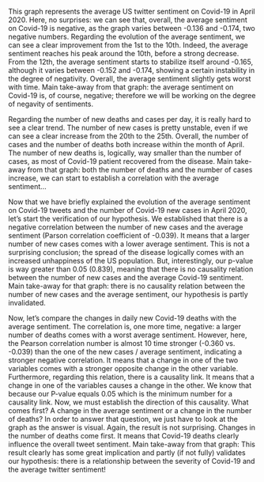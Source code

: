 This graph represents the average US twitter sentiment on Covid-19 in April 2020. 
Here, no surprises: we can see that, overall, the average sentiment on Covid-19 is negative, as the graph varies between -0.136 and -0.174, two negative numbers. 
Regarding the evolution of the average sentiment, we can see a clear improvement from the 1st to the 10th. Indeed, the average sentiment reaches his peak around the 10th, before a strong decrease. 
From the 12th, the average sentiment starts to stabilize itself around -0.165, although it varies between -0.152 and -0.174, showing a certain instability in the degree of negativity. 
Overall, the average sentiment slightly gets worst with time. 
Main take-away from that graph: the average sentiment on Covid-19 is, of course, negative; therefore we will be working on the degree of negavity of sentiments.

Regarding the number of new deaths and cases per day, it is really hard to see a clear trend. 
The number of new cases is pretty unstable, even if we can see a clear increase from the 20th to the 25th. 
Overall, the number of cases and the number of deaths both increase within the month of April. The number of new deaths is, logically, way smaller than the number of cases, as most of Covid-19 patient recovered from the disease. 
Main take-away from that graph: both the number of deaths and the number of cases increase, we can start to establish a correlation with the average sentiment… 

Now that we have briefly explained the evolution of the average sentiment on Covid-19 tweets and the number of Covid-19 new cases in April 2020, let’s start the verification of our hypothesis. 
We established that there is a negative correlation between the number of new cases and the average sentiment (Parson correlation coefficient of -0.039). 
It means that a larger number of new cases comes with a lower average sentiment. 
This is not a surprising conclusion; the spread of the disease logically comes with an increased unhappiness of the US population. 
But, interestingly, our p-value is way greater than 0.05 (0.839), meaning that there is no causality relation between the number of new cases and the average Covid-19 sentiment. 
Main take-away for that graph: there is no causality relation between the number of new cases and the average sentiment, our hypothesis is partly invalidated.  

Now, let’s compare the changes in daily new Covid-19 deaths with the average sentiment.
The correlation is, one more time, negative: a larger number of deaths comes with a worst average sentiment. However, here, the Pearson correlation number is almost 10 time stronger (-0.360 vs. -0.039) than the one of the new cases / average sentiment, indicating a stronger negative correlation. It means that a change in one of the two variables comes with a stronger opposite change in the other variable. 
Furthermore, regarding this relation, there is a causality link. It means that a change in one of the variables causes a change in the other. We know that because our P-value equals 0.05 which is the minimum number for a causality link. 
Now, we must establish the direction of this causality. What comes first? A change in the average sentiment or a change in the number of deaths? In order to answer that question, we just have to look at the graph as the answer is visual. 
Again, the result is not surprising. Changes in the number of deaths come first. It means that Covid-19 deaths clearly influence the overall tweet sentiment. 
Main take-away from that graph: This result clearly has some great implication and partly (if not fully) validates our hypothesis: there is a relationship between the severity of Covid-19 and the average twitter sentiment! 

